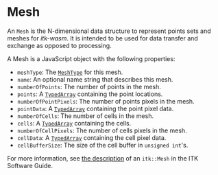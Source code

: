 # Mesh

An `Mesh` is the N-dimensional data structure to represent points sets and meshes for *itk-wasm*. It is intended to be used for data transfer and exchange as opposed to processing.

A Mesh is a JavaScript object with the following properties:

- `meshType`: The [`MeshType`](/api/MeshType) for this mesh.
- `name`: An optional name string that describes this mesh.
- `numberOfPoints`: The number of points in the mesh.
- `points`: A [`TypedArray`](https://developer.mozilla.org/en-US/docs/Web/JavaScript/Reference/Global_Objects/TypedArray) containing the point locations.
- `numberOfPointPixels`: The number of points pixels in the mesh.
- `pointData`: A [`TypedArray`](https://developer.mozilla.org/en-US/docs/Web/JavaScript/Reference/Global_Objects/TypedArray) containing the point pixel data.
- `numberOfCells`: The number of cells in the mesh.
- `cells`: A [`TypedArray`](https://developer.mozilla.org/en-US/docs/Web/JavaScript/Reference/Global_Objects/TypedArray) containing the cells.
- `numberOfCellPixels`: The number of cells pixels in the mesh.
- `cellData`: A [`TypedArray`](https://developer.mozilla.org/en-US/docs/Web/JavaScript/Reference/Global_Objects/TypedArray) containing the cell pixel data.
- `cellBufferSize`: The size of the cell buffer in `unsigned int`'s.

For more information, see [the description](https://itk.org/ITKSoftwareGuide/html/Book1/ITKSoftwareGuide-Book1ch4.html#x38-640004.3) of an `itk::Mesh` in the ITK Software Guide.
